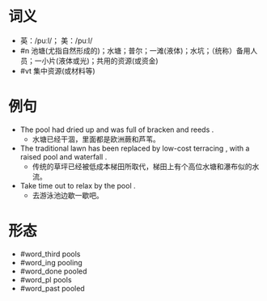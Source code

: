 # 词义
- 英：/puːl/； 美：/puːl/
- #n 池塘(尤指自然形成的)；水塘；普尔；一滩(液体)；水坑；（统称）备用人员；一小片(液体或光)；共用的资源(或资金)
- #vt 集中资源(或材料等)
# 例句
- The pool had dried up and was full of bracken and reeds .
	- 水塘已经干涸，里面都是欧洲蕨和芦苇。
- The traditional lawn has been replaced by low-cost terracing , with a raised pool and waterfall .
	- 传统的草坪已经被低成本梯田所取代，梯田上有个高位水塘和瀑布似的水流。
- Take time out to relax by the pool .
	- 去游泳池边歇一歇吧。
# 形态
- #word_third pools
- #word_ing pooling
- #word_done pooled
- #word_pl pools
- #word_past pooled
